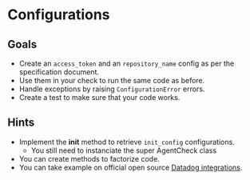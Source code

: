 # Configurations

## Goals
- Create an `access_token` and an `repository_name` config as per the specification document.
- Use them in your check to run the same code as before.
- Handle exceptions by raising `ConfigurationError` errors.
- Create a test to make sure that your code works.

## Hints
- Implement the __init__ method to retrieve `init_config` configurations.
  - You still need to instanciate the super AgentCheck class
- You can create methods to factorize code.
- You can take example on official open source [Datadog integrations](https://github.com/DataDog/integrations-core).

